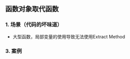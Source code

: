 ## 函数对象取代函数

### 1. 场景（代码的坏味道）
+ 大型函数，局部变量的使用导致无法使用Extract Method

### 3. 案例

```java

```

```java

```

